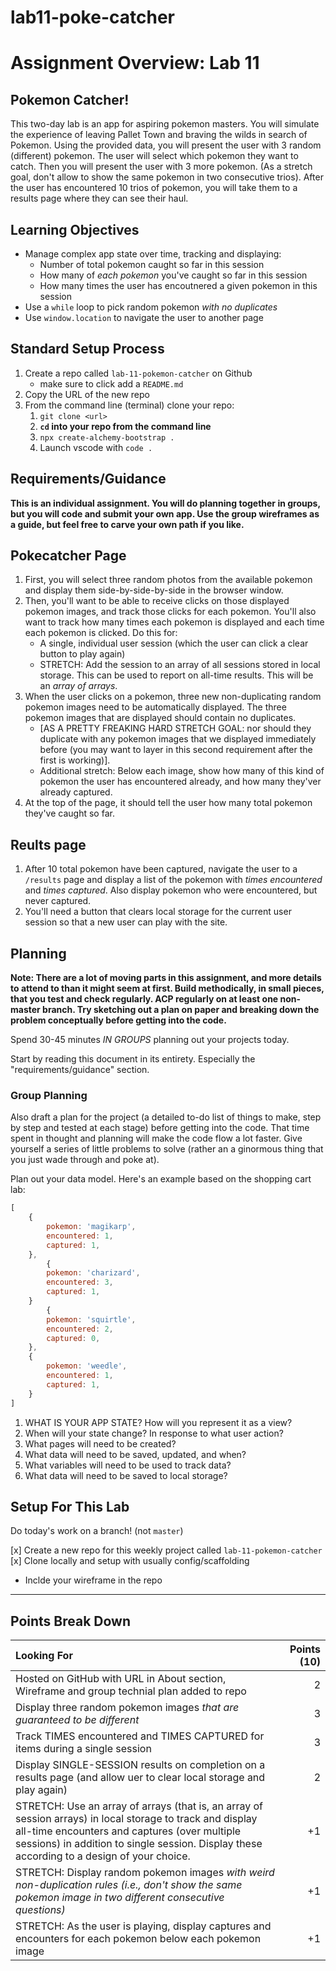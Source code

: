 # lab11-poke-catcher

# Assignment Overview: Lab 11

## Pokemon Catcher!

This two-day lab is an app for aspiring pokemon masters. You will simulate the experience of leaving Pallet Town and braving the wilds in search of Pokemon. Using the provided data, you will present the user with 3 random (different) pokemon. The user will select which pokemon they want to catch. Then you will present the user with 3 more pokemon. (As a stretch goal, don't allow to show the same pokemon in two consecutive trios). After the user has encountered 10 trios of pokemon, you will take them to a results page where they can see their haul.

## Learning Objectives
- Manage complex app state over time, tracking and displaying:
    - Number of total pokemon caught so far in this session
    - How many of _each pokemon_ you've caught so far in this session
    - How many times the user has encoutnered a given pokemon in this session
- Use a `while` loop to pick random pokemon _with no duplicates_
- Use `window.location` to navigate the user to another page

## Standard Setup Process

1. Create a repo called `lab-11-pokemon-catcher` on Github
    - make sure to click add a `README.md`
1. Copy the URL of the new repo
1. From the command line (terminal) clone your repo:
    1. `git clone <url>`
    1. **`cd` into your repo from the command line**
    1. `npx create-alchemy-bootstrap .`
    1. Launch vscode with `code .`

## Requirements/Guidance

**This is an individual assignment. You will do planning together in groups, but you will code and submit your own app. Use the group wireframes as a guide, but feel free to carve your own path if you like.**

## Pokecatcher Page
1) First, you will select three random photos from the available pokemon and display them side-by-side-by-side in the browser window.
1) Then, you'll want to be able to receive clicks on those displayed pokemon images, and track those clicks for each pokemon. You'll also want to track how many times each pokemon is displayed and each time each pokemon is clicked. Do this for:
    * A single, individual user session (which the user can click a clear button to play again)
    * STRETCH: Add the session to an array of all sessions stored in local storage. This can be used to report on all-time results. This will be an _array of arrays_.
1) When the user clicks on a pokemon, three new non-duplicating random pokemon images need to be automatically displayed. The three pokemon images that are displayed should contain no duplicates.
    - [AS A PRETTY FREAKING HARD STRETCH GOAL: nor should they duplicate with any pokemon images that we displayed immediately before (you may want to layer in this second requirement after the first is working)].
    - Additional stretch: Below each image, show how many of this kind of pokemon the user has encountered already, and how many they'ver already captured.
1)  At the top of the page, it should tell the user how many total pokemon they've caught so far.

## Reults page
1) After 10 total pokemon have been captured, navigate the user to a `/results` page and display a list of the pokemon with *times encountered* and *times captured*. Also display pokemon who were encountered, but never captured.
1) You'll need a button that clears local storage for the current user session so that a new user can play with the site.

## Planning

**Note: There are a lot of moving parts in this assignment, and more details to attend to than it might seem at first. Build methodically, in small pieces, that you test and check regularly. ACP regularly on at least one non-master branch. Try sketching out a plan on paper and breaking down the problem conceptually before getting into the code.**

Spend 30-45 minutes _IN GROUPS_ planning out your projects today.

Start by reading this document in its entirety. Especially the "requirements/guidance" section.

### Group Planning

Also draft a plan for the project (a detailed to-do list of things to make, step by step and tested at each stage) before getting into the code. That time spent in thought and planning will make the code flow a lot faster. Give yourself a series of little problems to solve (rather an a ginormous thing that you just wade through and poke at).

Plan out your data model. Here's an example based on the shopping cart lab:
```js
[
    {
        pokemon: 'magikarp',
        encountered: 1,
        captured: 1,
    },
        {
        pokemon: 'charizard',
        encountered: 3,
        captured: 1,
    }
        {
        pokemon: 'squirtle',
        encountered: 2,
        captured: 0,
    },
    {
        pokemon: 'weedle',
        encountered: 1,
        captured: 1,
    }
]
```

1. WHAT IS YOUR APP STATE? How will you represent it as a view?
1. When will your state change? In response to what user action?
1. What pages will need to be created?
1. What data will need to be saved, updated, and when?
1. What variables will need to be used to track data?
1. What data will need to be saved to local storage?

## Setup For This Lab

Do today's work on a branch! (not `master`)

[x] Create a new repo for this weekly project called `lab-11-pokemon-catcher`
[x] Clone locally and setup with usually config/scaffolding
* Inclde your wireframe in the repo

---

## Points Break Down

Looking For | Points (10)
:--|--:
Hosted on GitHub with URL in About section, Wireframe and group technial plan added to repo | 2
Display three random pokemon images _that are guaranteed to be different_ | 3
Track TIMES encountered and TIMES CAPTURED for items during a single session | 3
Display SINGLE-SESSION results on completion on a results page (and allow uer to clear local storage and play again) | 2
STRETCH: Use an array of arrays (that is, an array of session arrays) in local storage to track and display all-time encounters and captures (over multiple sessions) in addition to single session. Display these according to a design of your choice. | +1
STRETCH: Display random pokemon images _with weird non-duplication rules (i.e., don't show the same pokemon image in two different consecutive questions)_ | +1
STRETCH: As the user is playing, display captures and encounters for each pokemon below each pokemon image | +1
